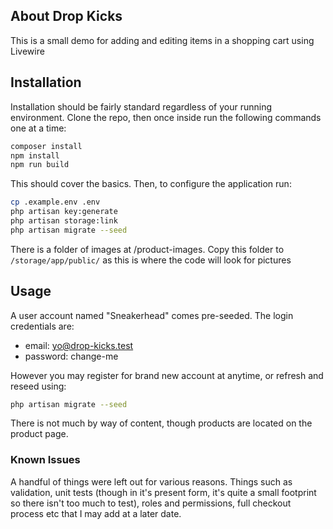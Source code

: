 ## About Drop Kicks

This is a small demo for adding and editing items in a shopping cart using Livewire

## Installation

Installation should be fairly standard regardless of your running environment.  Clone the repo, then once inside run the following commands one at a time:

```sh
composer install
npm install
npm run build
```

This should cover the basics.  Then, to configure the application run:
```sh
cp .example.env .env
php artisan key:generate
php artisan storage:link
php artisan migrate --seed
```

There is a folder of images at /product-images.  Copy this folder to `/storage/app/public/` as this is where the code will look for pictures

## Usage

A user account named "Sneakerhead" comes pre-seeded.  The login credentials are:
- email: yo@drop-kicks.test
- password: change-me

However you may register for brand new account at anytime, or refresh and reseed using:
```sh
php artisan migrate --seed
```
There is not much by way of content, though products are located on the product page.

### Known Issues
A handful of things were left out for various reasons.  Things such as validation, unit tests (though in it's present form, it's quite a small footprint so there isn't too much to test), roles and permissions, full checkout process etc that I may add at a later date.

